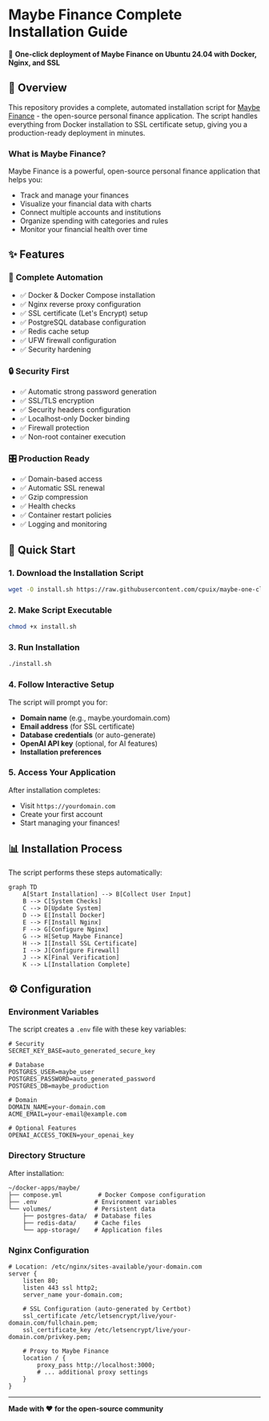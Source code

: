 # Maybe Finance Complete Installation Guide

🚀 **One-click deployment of Maybe Finance on Ubuntu 24.04 with Docker, Nginx, and SSL**

## 🎯 Overview

This repository provides a complete, automated installation script for [Maybe Finance](https://github.com/maybe-finance/maybe) - the open-source personal finance application. The script handles everything from Docker installation to SSL certificate setup, giving you a production-ready deployment in minutes.

### What is Maybe Finance?

Maybe Finance is a powerful, open-source personal finance application that helps you:
- Track and manage your finances
- Visualize your financial data with charts
- Connect multiple accounts and institutions
- Organize spending with categories and rules
- Monitor your financial health over time

## ✨ Features

### 🔧 **Complete Automation**
- ✅ Docker & Docker Compose installation
- ✅ Nginx reverse proxy configuration
- ✅ SSL certificate (Let's Encrypt) setup
- ✅ PostgreSQL database configuration
- ✅ Redis cache setup
- ✅ UFW firewall configuration
- ✅ Security hardening

### 🔒 **Security First**
- ✅ Automatic strong password generation
- ✅ SSL/TLS encryption
- ✅ Security headers configuration
- ✅ Localhost-only Docker binding
- ✅ Firewall protection
- ✅ Non-root container execution

### 🎛️ **Production Ready**
- ✅ Domain-based access
- ✅ Automatic SSL renewal
- ✅ Gzip compression
- ✅ Health checks
- ✅ Container restart policies
- ✅ Logging and monitoring


## 🚀 Quick Start

### 1. Download the Installation Script

```bash
wget -O install.sh https://raw.githubusercontent.com/cpuix/maybe-one-click-install/main/install.sh
```

### 2. Make Script Executable

```bash
chmod +x install.sh
```

### 3. Run Installation

```bash
./install.sh
```

### 4. Follow Interactive Setup

The script will prompt you for:
- **Domain name** (e.g., maybe.yourdomain.com)
- **Email address** (for SSL certificate)
- **Database credentials** (or auto-generate)
- **OpenAI API key** (optional, for AI features)
- **Installation preferences**

### 5. Access Your Application

After installation completes:
- Visit `https://yourdomain.com`
- Create your first account
- Start managing your finances!

## 📊 Installation Process

The script performs these steps automatically:

```mermaid
graph TD
    A[Start Installation] --> B[Collect User Input]
    B --> C[System Checks]
    C --> D[Update System]
    D --> E[Install Docker]
    E --> F[Install Nginx]
    F --> G[Configure Nginx]
    G --> H[Setup Maybe Finance]
    H --> I[Install SSL Certificate]
    I --> J[Configure Firewall]
    J --> K[Final Verification]
    K --> L[Installation Complete]
```


## ⚙️ Configuration

### Environment Variables

The script creates a `.env` file with these key variables:

```env
# Security
SECRET_KEY_BASE=auto_generated_secure_key

# Database
POSTGRES_USER=maybe_user
POSTGRES_PASSWORD=auto_generated_password
POSTGRES_DB=maybe_production

# Domain
DOMAIN_NAME=your-domain.com
ACME_EMAIL=your-email@example.com

# Optional Features
OPENAI_ACCESS_TOKEN=your_openai_key
```

### Directory Structure

After installation:

```
~/docker-apps/maybe/
├── compose.yml          # Docker Compose configuration
├── .env                # Environment variables
└── volumes/            # Persistent data
    ├── postgres-data/  # Database files
    ├── redis-data/     # Cache files
    └── app-storage/    # Application files
```

### Nginx Configuration

```nginx
# Location: /etc/nginx/sites-available/your-domain.com
server {
    listen 80;
    listen 443 ssl http2;
    server_name your-domain.com;
    
    # SSL Configuration (auto-generated by Certbot)
    ssl_certificate /etc/letsencrypt/live/your-domain.com/fullchain.pem;
    ssl_certificate_key /etc/letsencrypt/live/your-domain.com/privkey.pem;
    
    # Proxy to Maybe Finance
    location / {
        proxy_pass http://localhost:3000;
        # ... additional proxy settings
    }
}
```

---

**Made with ❤️ for the open-source community**
